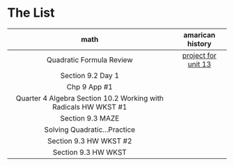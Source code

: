 [1]:https://uaschools.instructure.com/courses/4142/assignments/39567
# The List
|math                                                           |amarican history        |
|:-------------------------------------------------------------:|:----------------------:|
|Quadratic Formula Review                                       |[project for unit 13][1]|
|Section 9.2 Day 1                                              |
|Chp 9 App #1                                                   |
|Quarter 4 Algebra Section 10.2 Working with Radicals HW WKST #1|
|Section 9.3 MAZE                                               |
|Solving Quadratic...Practice                                   |
|Section 9.3 HW WKST #2                                         |
|Section 9.3 HW WKST                                            |